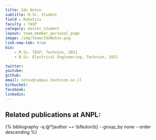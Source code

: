 ```yaml
---
title: Ido Nutov
subtitle: M.Sc. Student
field : Robotics
faculty : TASP
category: master_student
layout: team_member_personal_page
image: /img/team/IdoNutov.png
link-new-tab: true
bio:
    - M.Sc. TASP, Technion, 2021
    - B.Sc. Electrical Engineering, Technion, 2021

twitter: 
youtube: 
github: 
email: notov@campus.technion.ac.il
bitbucket: 
facebook: 
linkedin: 
---
```



## Related publications at ANPL:

{% bibliography -q @*[author ~= \bNutov\b] --group_by none --order descending %}